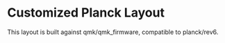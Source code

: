 # Customized Planck Layout

This layout is built against qmk/qmk_firmware, compatible to planck/rev6.
